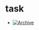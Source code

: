 # task
- [![Archive](https://github.com/BlueSedDragon/task/workflows/Archive/badge.svg)](https://github.com/BlueSedDragon/task/actions?query=workflow%3AArchive)
